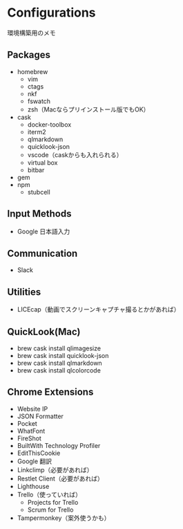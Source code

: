 # Configurations

環境構築用のメモ

## Packages

- homebrew
  - vim
  - ctags
  - nkf
  - fswatch
  - zsh（Macならプリインストール版でもOK）
- cask
  - docker-toolbox
  - iterm2
  - qlmarkdown
  - quicklook-json
  - vscode（caskからも入れられる）
  - virtual box
  - bitbar
- gem
- npm
  - stubcell

## Input Methods

- Google 日本語入力

## Communication

- Slack

## Utilities

- LICEcap（動画でスクリーンキャプチャ撮るとかがあれば）

## QuickLook(Mac)

- brew cask install qlimagesize
- brew cask install quicklook-json
- brew cask install qlmarkdown
- brew cask install qlcolorcode

## Chrome Extensions

- Website IP
- JSON Formatter
- Pocket
- WhatFont
- FireShot
- BuiltWith Technology Profiler
- EditThisCookie
- Google 翻訳
- Linkclimp（必要があれば）
- Restlet Client（必要があれば）
- Lighthouse
- Trello（使っていれば）
    - Projects for Trello
    - Scrum for Trello
- Tampermonkey（案外使うかも）
